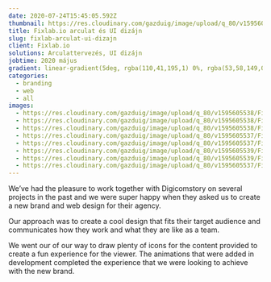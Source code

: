 ```yaml
---
date: 2020-07-24T15:45:05.592Z
thumbnail: https://res.cloudinary.com/gazduig/image/upload/q_80/v1595605538/Fixi/Frame_12_zpvjpk.webp
title: Fixlab.io arculat és UI dizájn
slug: fixlab-arculat-ui-dizajn
client: Fixlab.io
solutions: Arculattervezés, UI dizájn
jobtime: 2020 május
gradient: linear-gradient(5deg, rgba(110,41,195,1) 0%, rgba(53,58,149,0) 71%)
categories:
  - branding
  - web
  - all
images:
  - https://res.cloudinary.com/gazduig/image/upload/q_80/v1595605538/Fixi/A.webp
  - https://res.cloudinary.com/gazduig/image/upload/q_80/v1595605538/Fixi/B.webp
  - https://res.cloudinary.com/gazduig/image/upload/q_80/v1595605538/Fixi/C.webp
  - https://res.cloudinary.com/gazduig/image/upload/q_80/v1595605537/Fixi/D.webp
  - https://res.cloudinary.com/gazduig/image/upload/q_80/v1595605537/Fixi/Fixi_1.webp
  - https://res.cloudinary.com/gazduig/image/upload/q_80/v1595605539/Fixi/Frame_10_ptin3l.webp
  - https://res.cloudinary.com/gazduig/image/upload/q_80/v1595605539/Fixi/Frame_6_tstxxk.webp
  - https://res.cloudinary.com/gazduig/image/upload/q_80/v1595605537/Fixi/Frame_8_emz9ou.webp
---
```

<!--StartFragment-->

We’ve had the pleasure to work together with Digicomstory on several projects in the past and we were super happy when they asked us to create a new brand and web design for their agency.

Our approach was to create a cool design that fits their target audience and communicates how they work and what they are like as a team.

We went our of our way to draw plenty of icons for the content provided to create a fun experience for the viewer. The animations that were added in development completed the experience that we were looking to achieve with the new brand.

<!--EndFragment-->